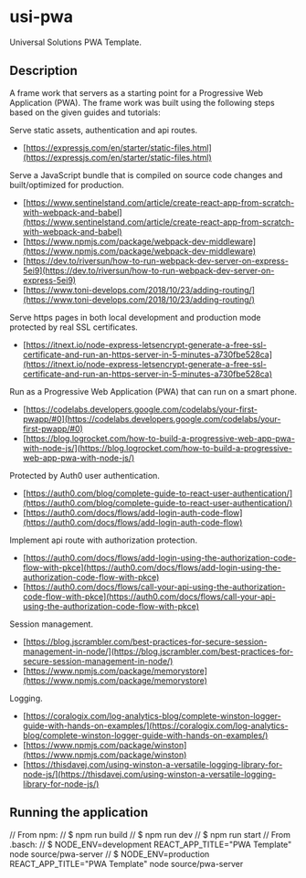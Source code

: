 # usi-pwa
Universal Solutions PWA Template.

## Description ##
A frame work that servers as a starting point for a Progressive Web Application (PWA). 
The frame work was built using the following steps based on the given guides and tutorials:

Serve static assets, authentication and api routes.

- [https://expressjs.com/en/starter/static-files.html](https://expressjs.com/en/starter/static-files.html)

Serve a JavaScript bundle that is compiled on source code changes and built/optimized for production.

- [https://www.sentinelstand.com/article/create-react-app-from-scratch-with-webpack-and-babel](https://www.sentinelstand.com/article/create-react-app-from-scratch-with-webpack-and-babel)  
- [https://www.npmjs.com/package/webpack-dev-middleware](https://www.npmjs.com/package/webpack-dev-middleware)  
- [https://dev.to/riversun/how-to-run-webpack-dev-server-on-express-5ei9](https://dev.to/riversun/how-to-run-webpack-dev-server-on-express-5ei9)  
- [https://www.toni-develops.com/2018/10/23/adding-routing/](https://www.toni-develops.com/2018/10/23/adding-routing/)  

Serve https pages in both local development and production mode protected by real SSL certificates.

- [https://itnext.io/node-express-letsencrypt-generate-a-free-ssl-certificate-and-run-an-https-server-in-5-minutes-a730fbe528ca](https://itnext.io/node-express-letsencrypt-generate-a-free-ssl-certificate-and-run-an-https-server-in-5-minutes-a730fbe528ca)

Run as a Progressive Web Application (PWA) that can run on a smart phone.

- [https://codelabs.developers.google.com/codelabs/your-first-pwapp/#0](https://codelabs.developers.google.com/codelabs/your-first-pwapp/#0)  
- [https://blog.logrocket.com/how-to-build-a-progressive-web-app-pwa-with-node-js/](https://blog.logrocket.com/how-to-build-a-progressive-web-app-pwa-with-node-js/)

Protected by Auth0 user authentication.

- [https://auth0.com/blog/complete-guide-to-react-user-authentication/](https://auth0.com/blog/complete-guide-to-react-user-authentication/)  
- [https://auth0.com/docs/flows/add-login-auth-code-flow](https://auth0.com/docs/flows/add-login-auth-code-flow)  

Implement api route with authorization protection.

- [https://auth0.com/docs/flows/add-login-using-the-authorization-code-flow-with-pkce](https://auth0.com/docs/flows/add-login-using-the-authorization-code-flow-with-pkce)
- [https://auth0.com/docs/flows/call-your-api-using-the-authorization-code-flow-with-pkce](https://auth0.com/docs/flows/call-your-api-using-the-authorization-code-flow-with-pkce)

Session management.

- [https://blog.jscrambler.com/best-practices-for-secure-session-management-in-node/](https://blog.jscrambler.com/best-practices-for-secure-session-management-in-node/)
- [https://www.npmjs.com/package/memorystore](https://www.npmjs.com/package/memorystore)

Logging.

- [https://coralogix.com/log-analytics-blog/complete-winston-logger-guide-with-hands-on-examples/](https://coralogix.com/log-analytics-blog/complete-winston-logger-guide-with-hands-on-examples/)
- [https://www.npmjs.com/package/winston](https://www.npmjs.com/package/winston)
- [https://thisdavej.com/using-winston-a-versatile-logging-library-for-node-js/](https://thisdavej.com/using-winston-a-versatile-logging-library-for-node-js/)

## Running the application ##


// From npm:
// $ npm run build
// $ npm run dev
// $ npm run start
// From .basch:
// $ NODE_ENV=development REACT_APP_TITLE="PWA Template" node source/pwa-server
// $ NODE_ENV=production REACT_APP_TITLE="PWA Template" node source/pwa-server
